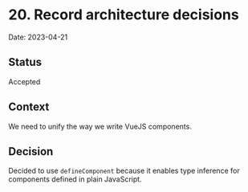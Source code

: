 # 20. Record architecture decisions

Date: 2023-04-21

## Status

Accepted

## Context

We need to unify the way we write VueJS components.

## Decision

Decided to use `defineComponent` because it enables type inference for components defined in plain JavaScript.

